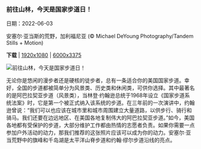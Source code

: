 ### 前往山林，今天是国家步道日！

日期：2022-06-03

安塞尔·亚当斯的荒野，加利福尼亚 (© Michael DeYoung Photography/Tandem Stills + Motion)

**下载**  |  [1920x1080](https://cn.bing.com/th?id=OHR.BannerPeak_ZH-CN2693006060_1920x1080.jpg)  |  [6000x3375](https://cn.bing.com/th?id=OHR.BannerPeak_ZH-CN2693006060_UHD.jpg)

![前往山林，今天是国家步道日！](https://cn.bing.com/th?id=OHR.BannerPeak_ZH-CN2693006060_1920x1080.jpg "安塞尔·亚当斯的荒野，加利福尼亚 (© Michael DeYoung Photography/Tandem Stills + Motion)")

无论你是悠闲的漫步者还是硬核的徒步者，总有一条适合你的美国国家步道。幸好，全国的步道都被简单分为风景类、历史类和休闲类，可供你选择。其中最著名的是阿巴拉契亚步道（风景类），当林登·约翰逊总统于1968年设立《国家步道系统法案》时，它是第一个被正式纳入该系统的步道。在三年前的一次演讲中，约翰逊曾说：“我们可以也应该在城市里和城市周围建立大量道路，以供步行、骑行和骑马。我们还要在边远地区、在美国各地复制伟大的阿巴拉契亚步道。”如今，美国各地都有受保护的步道，大部分维护工作都由热情的志愿者负责。如果你需要一点参加户外活动的动力，那我们推荐的这张照片应该可以成为你的动力。安塞尔·亚当荒野中的旗峰和千岛湖是太平洋山脊步道和约翰·缪尔步道沿线的亮点。
